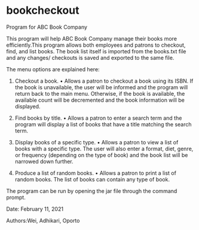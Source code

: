 # bookcheckout
Program for ABC Book Company

This program will help ABC Book Company manage their books more efficiently.This program allows both employees and 
patrons to checkout, find, and list books. The book list itself is imported from the books.txt file and any changes/ checkouts
is saved and exported to the same file.

The menu options are explained here:
1.	Checkout a book.
•	Allows a patron to checkout a book using its ISBN. If the book is unavailable, the user will be informed and the 
program will return back to the main menu. Otherwise, if the book is available, the available count will be decremented and 
the book information will be displayed.

2.	Find books by title.
•	Allows a patron to enter a search term and the program will display a list of books that have a title matching the 
search term.

3.	Display books of a specific type.
•	Allows a patron to view a list of books with a specific type. The user will also enter a format, diet, genre, or 
frequency (depending on the type of book) and the book list will be narrowed down further.

4.	Produce a list of random books.
•	Allows a patron to print a list of random books. The list of books can contain any type of book.


The program can be run by opening the jar file through the command prompt.

Date:
February 11, 2021

Authors:Wei, Adhikari, Oporto

